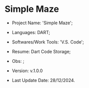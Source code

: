 # Simple Maze

- Project Name: 'Simple Maze';
- Languages: DART;
- Softwares/Work Tools: 'V.S. Code';
- Resume: Dart Code Storage;
- Obs: ;
- Version: v.1.0.0

- Last Update Date: 28/12/2024.

##
